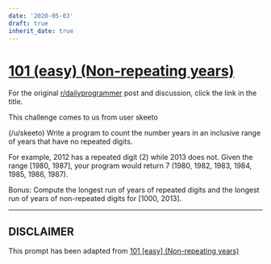 ```yaml
---
date: '2020-05-03'
draft: true
inherit_date: true
---
```


# [101 (easy) (Non-repeating years)](https://www.reddit.com/r/dailyprogrammer/comments/10l8ay/9272012_challenge_101_easy_nonrepeating_years/)

For the original [r/dailyprogrammer](https://www.reddit.com/r/dailyprogrammer/) post and discussion, click the link in the title.

This challenge comes to us from user skeeto

(/u/skeeto)
Write a program to count the number years in an inclusive range of years that have no repeated digits.

For example, 2012 has a repeated digit (2) while 2013 does not. Given the range [1980, 1987], your program would return 7 (1980, 1982, 1983, 1984, 1985, 1986, 1987).

Bonus: Compute the longest run of years of repeated digits and the longest run of years of non-repeated digits for [1000, 2013].


----
## **DISCLAIMER**
This prompt has been adapted from [101 [easy] (Non-repeating years)](https://www.reddit.com/r/dailyprogrammer/comments/10l8ay/9272012_challenge_101_easy_nonrepeating_years/
)
